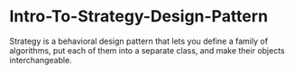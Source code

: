 # Intro-To-Strategy-Design-Pattern
Strategy is a behavioral design pattern that lets you define a family of algorithms, put each of them into a separate class, and make their objects interchangeable.
